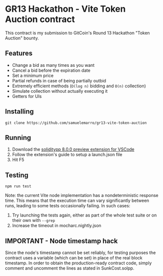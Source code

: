 # GR13 Hackathon - Vite Token Auction contract

This contract is my submission to GitCoin's Round 13 Hackathon "Token Auction" bounty.

## Features
- Change a bid as many times as you want
- Cancel a bid before the expiration date
- Set a minimum price
- Partial refunds in case of being partially outbid
- Extremely efficient methods (`O(log n)` bidding and `O(n)` collection)
- Simulate collection without actually executing it
- Getters for UIs

## Installing

`git clone https://github.com/samuelemarro/gr13-vite-token-auction`

## Running

1. Download the [soliditypp 8.0.0 preview extension for VSCode](https://marketplace.visualstudio.com/items?itemName=ViteLabs.solppdebugger)
2. Follow the extension's guide to setup a launch.json file
3. Hit F5

## Testing

`npm run test`

Note: the current Vite node implementation has a nondeterministic response time. This means that the execution time can vary significantly between runs, leading to
some tests occasionally failing. In such cases:
1. Try launching the tests again, either as part of the whole test suite or on their own with `--grep`
2. Increase the timeout in mocharc.nightly.json

## IMPORTANT - Node timestamp hack

Since the node's timestamp cannot be set reliably, for testing purposes the contract uses a variable (which can be set) in place of the real block timestamp.
In order to obtain the production-ready contract code, simply comment and uncomment the lines as stated in SunkCost.solpp.